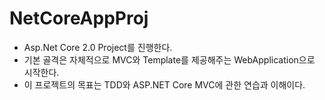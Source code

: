 # NetCoreAppProj

- Asp.Net Core 2.0 Project를 진행한다.
- 기본 골격은 자체적으로 MVC와 Template를 제공해주는 WebApplication으로 시작한다.
- 이 프로젝트의 목표는 TDD와 ASP.NET Core MVC에 관한 연습과 이해이다.
